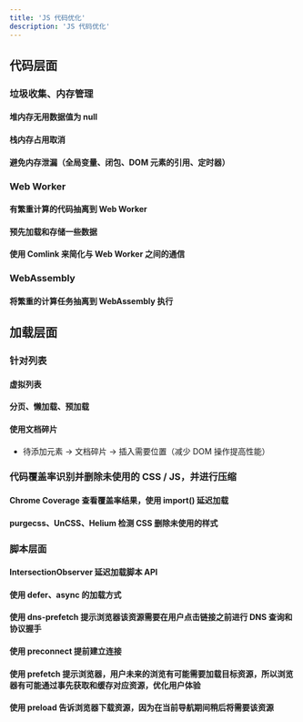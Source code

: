 ```yaml
---
title: 'JS 代码优化'
description: 'JS 代码优化'
---
```



## 代码层面


### 垃圾收集、内存管理
  #### 堆内存无用数据值为 null
  #### 栈内存占用取消
  #### 避免内存泄漏（全局变量、闭包、DOM 元素的引用、定时器）


### Web Worker
  #### 有繁重计算的代码抽离到 Web Worker
  #### 预先加载和存储一些数据
  #### 使用 Comlink 来简化与 Web Worker 之间的通信


### WebAssembly
  #### 将繁重的计算任务抽离到 WebAssembly 执行




## 加载层面


### 针对列表
  #### 虚拟列表
  #### 分页、懒加载、预加载

  #### 使用文档碎片
  - 待添加元素 -> 文档碎片 -> 插入需要位置（减少 DOM 操作提高性能）


### 代码覆盖率识别并删除未使用的 CSS / JS，并进行压缩
  #### Chrome Coverage 查看覆盖率结果，使用 import() 延迟加载
  #### purgecss、UnCSS、Helium 检测 CSS 删除未使用的样式


### 脚本层面
  #### IntersectionObserver 延迟加载脚本 API
  #### 使用 defer、async 的加载方式
  #### 使用 dns-prefetch 提示浏览器该资源需要在用户点击链接之前进行 DNS 查询和协议握手
  #### 使用 preconnect 提前建立连接
  #### 使用 prefetch 提示浏览器，用户未来的浏览有可能需要加载目标资源，所以浏览器有可能通过事先获取和缓存对应资源，优化用户体验
  #### 使用 preload 告诉浏览器下载资源，因为在当前导航期间稍后将需要该资源
